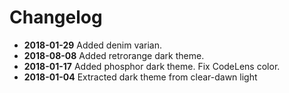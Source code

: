 # Changelog

* **2018-01-29** Added denim varian.
* **2018-08-08** Added retrorange dark theme.
* **2018-01-17** Added phosphor dark theme. Fix CodeLens color.
* **2018-01-04** Extracted dark theme from clear-dawn light
